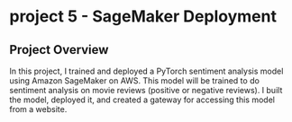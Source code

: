 # project 5 - SageMaker Deployment


## Project Overview

In this project, I trained and deployed a PyTorch sentiment analysis model using Amazon SageMaker on AWS. This
model will be trained to do sentiment analysis on movie reviews (positive or negative reviews). I built the model, deployed it, and
created a gateway for accessing this model from a website.

